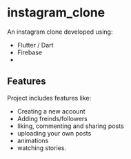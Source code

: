 # instagram_clone

An instagram clone developed using: 
- Flutter / Dart
- Firebase
- 
## Features
Project includes features like:
- Creating a new account
- Adding freinds/followers
- liking, commenting and sharing posts
- uploading your own posts
- animations
- watching stories.

